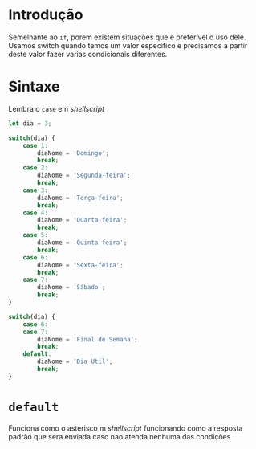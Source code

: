 # Introdução

Semelhante ao `if`, porem existem situações que e preferível o uso dele.  
Usamos switch quando temos um valor especifico e precisamos a partir deste valor fazer varias condicionais diferentes.

# Sintaxe
Lembra o `case` em *shellscript* 

```javascript
let dia = 3;

switch(dia) {
    case 1:
        diaNome = 'Domingo';
        break;
    case 2:
        diaNome = 'Segunda-feira';
        break;
    case 3:
        diaNome = 'Terça-feira';
        break;
    case 4:
        diaNome = 'Quarta-feira';
        break;
    case 5:
        diaNome = 'Quinta-feira';
        break;
    case 6:
        diaNome = 'Sexta-feira';
        break;
    case 7:
        diaNome = 'Sábado';
        break;
}

switch(dia) {
    case 6:
    case 7:
        diaNome = 'Final de Semana';
        break;
    default:
        diaNome = 'Dia Util';
        break;
}
```

# `default`
Funciona como o asterisco m *shellscript* funcionando como a resposta padrão que sera enviada caso nao atenda nenhuma das condições